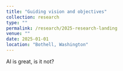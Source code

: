 ```yaml
---
title: "Guiding vision and objectives"
collection: research
type: ""
permalink: /research/2025-research-landing
venue: ""
date: 2025-01-01
location: "Bothell, Washington"
---
```


AI is great, is it not? 

<!-- Heading 1
======

Heading 2
======

Heading 3
====== -->